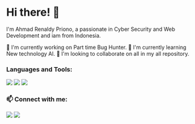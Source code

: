 # Hi there! 👋

I'm Ahmad Renaldy Priono, a passionate in Cyber Security and Web Development and iam from Indonesia.

🔭 I'm currently working on Part time Bug Hunter.
🌱 I'm currently learning New technology AI.
👯 I'm looking to collaborate on all in my all repository.

### Languages and Tools:
[![](https://img.shields.io/badge/-HTML5-E34F26?style=flat-square&logo=html5&logoColor=white)](https://www.w3.org/html/)
[![](https://img.shields.io/badge/-CSS3-1572B6?style=flat-square&logo=css3&logoColor=white)](https://www.w3.org/Style/CSS/Overview.en.html)
[![](https://img.shields.io/badge/-JavaScript-F7DF1E?style=flat-square&logo=javascript&logoColor=black)](https://developer.mozilla.org/en-US/docs/Web/JavaScript)
<!-- Add more badges for your skills -->

### 📫 Connect with me:
[![](https://img.shields.io/badge/-LinkedIn-0077B5?style=flat-square&logo=linkedin&logoColor=white)](https://www.linkedin.com/in/ahmadrenaldypriono/)
[![](https://img.shields.io/badge/-Medium-1DA1F2?style=flat-square&logo=medium&logoColor=white)](https://medium.com/@arenaldyp)

<!---
ArenaldyP/ArenaldyP is a ✨ special ✨ repository because its `README.md` (this file) appears on your GitHub profile.
You can click the Preview link to take a look at your changes.
--->
